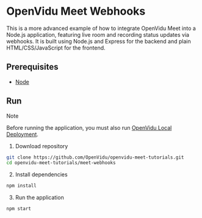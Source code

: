 # OpenVidu Meet Webhooks

This is a more advanced example of how to integrate OpenVidu Meet into a Node.js application, featuring live room and recording status updates via webhooks. It is built using Node.js and Express for the backend and plain HTML/CSS/JavaScript for the frontend.

## Prerequisites

-   [Node](https://nodejs.org/en/download)

## Run

> [!NOTE]
> Before running the application, you must also run [OpenVidu Local Deployment](https://github.com/OpenVidu/openvidu-local-deployment).

1. Download repository

```bash
git clone https://github.com/OpenVidu/openvidu-meet-tutorials.git
cd openvidu-meet-tutorials/meet-webhooks
```

2. Install dependencies

```bash
npm install
```

3. Run the application

```bash
npm start
```
